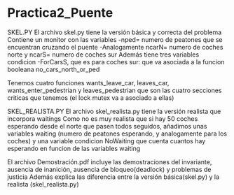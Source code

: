 # Practica2_Puente

SKEL.PY
El archivo skel.py tiene la versión básica y correcta del problema
Contiene un monitor con las variables
-nped= numero de peatones que se encuentran cruzando el puente
-Analogamente ncarN= numero de coches norte y ncarS= numero de coches sur
Además tiene tres variables condicion
-ForCarsS, que es para coches sur: que va asociada a la funcion booleana no_cars_north_or_ped

Tenemos cuatro funciones wants_leave_car, leaves_car, wants_enter_pedestrian y leaves_pedestrian que son las cuatro secciones criticas que tenemos (el lock mutex va a asociado a ellas)

SKEL_REALISTA.PY
El archivo skel_realista.py tiene la versión realista que incorpora waitings
Como no es muy realista que si hay 50 coches esperando desde el norte que pasen todos seguidos, añadimos unas variables waiting (numero de peatones esperando, y analogamente para los coches) y una variable condicion NoWaiting que cuenta cuantos hay esperando en funcion de las variables waiting

El archivo Demostración.pdf incluye las demostraciones del invariante, ausencia de inanición, ausencia de bloqueo(deadlock) y problemas de justicia
Además explica las diferencia entre la versión básica(skel.py) y la realista (skel_realista.py)
